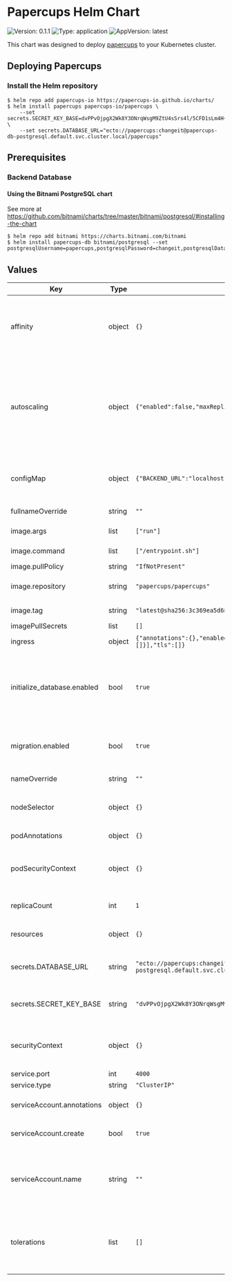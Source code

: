 # Papercups Helm Chart

![Version: 0.1.1](https://img.shields.io/badge/Version-0.1.1-informational?style=flat-square) ![Type: application](https://img.shields.io/badge/Type-application-informational?style=flat-square) ![AppVersion: latest](https://img.shields.io/badge/AppVersion-latest-informational?style=flat-square)

This chart was designed to deploy [papercups](https://papercups.io) to your Kubernetes cluster.

## Deploying Papercups

### Install the Helm repository

```
$ helm repo add papercups-io https://papercups-io.github.io/charts/
$ helm install papercups papercups-io/papercups \
    --set secrets.SECRET_KEY_BASE=dvPPvOjpgX2Wk8Y3ONrqWsgM9ZtU4sSrs4l/5CFD1sLm4H+CjLU+EidjNGuSz7bz \
    --set secrets.DATABASE_URL="ecto://papercups:changeit@papercups-db-postgresql.default.svc.cluster.local/papercups"
```

## Prerequisites

### Backend Database

#### Using the Bitnami PostgreSQL chart

See more at https://github.com/bitnami/charts/tree/master/bitnami/postgresql/#installing-the-chart

```
$ helm repo add bitnami https://charts.bitnami.com/bitnami
$ helm install papercups-db bitnami/postgresql --set postgresqlUsername=papercups,postgresqlPassword=changeit,postgresqlDatabase=papercups
```

## Values

| Key | Type | Default | Description |
|-----|------|---------|-------------|
| affinity | object | `{}` | Node affinity, is a property of Pods that attracts them to a set of nodes (either as a preference or a hard requirement). |
| autoscaling | object | `{"enabled":false,"maxReplicas":10,"minReplicas":1,"targetCPUUtilizationPercentage":80}` | The Horizontal Pod Autoscaler automatically scales the number of Pods in a replication controller, deployment, replica set or stateful set based on observed CPU utilization |
| configMap | object | `{"BACKEND_URL":"localhost","REQUIRE_DB_SSL":"false"}` | Configures a configmap to provide the papercups configuration |
| fullnameOverride | string | `""` | Override the full qualified app name |
| image.args | list | `["run"]` | Equivalent to Docker's Command |
| image.command | list | `["/entrypoint.sh"]` | Equivalent to Docker's Entrypoint |
| image.pullPolicy | string | `"IfNotPresent"` |  |
| image.repository | string | `"papercups/papercups"` | Override default registry + image.name |
| image.tag | string | `"latest@sha256:3c369ea5d68b258c88b12c9fbdfa97e651e4a5b6136f4651553afd217fa55299"` | Override the image tag |
| imagePullSecrets | list | `[]` |  |
| ingress | object | `{"annotations":{},"enabled":false,"hosts":[{"host":"papercups.example.com","paths":[]}],"tls":[]}` | TODO: This is untested |
| initialize_database.enabled | bool | `true` | Create the databases upon install/upgrade. This runs in a distinct job. This is idempotent, but you can disable this if you want. |
| migration.enabled | bool | `true` | Perform a DB migration upon install/upgrade. This runs in a distinct job. |
| nameOverride | string | `""` | Override name of app |
| nodeSelector | object | `{}` | Allow the Deployment to be scheduled on selected nodes |
| podAnnotations | object | `{}` | Annotations to add to the pod(s) |
| podSecurityContext | object | `{}` | PodSecurityContext holds pod-level security attributes and common container settings. |
| replicaCount | int | `1` | Specify the number of papercups instances. |
| resources | object | `{}` | Set resources requests / limits for pods. |
| secrets.DATABASE_URL | string | `"ecto://papercups:changeit@papercups-db-postgresql.default.svc.cluster.local/papercups"` | The connection parameters for ecto to connect to postgresql |
| secrets.SECRET_KEY_BASE | string | `"dvPPvOjpgX2Wk8Y3ONrqWsgM9ZtU4sSrs4l/5CFD1sLm4H+CjLU+EidjNGuSz7bz"` | The secret Phoenix uses to sign and encrypt important information |
| securityContext | object | `{}` | SecurityContext holds security configuration that will be applied to a container. |
| service.port | int | `4000` |  |
| service.type | string | `"ClusterIP"` |  |
| serviceAccount.annotations | object | `{}` | Annotations to add to the service account |
| serviceAccount.create | bool | `true` | Specifies whether a service account should be created |
| serviceAccount.name | string | `""` | The name of the service account to use. If not set and create is true, a name is generated using the fullname template |
| tolerations | list | `[]` | Tolerations are applied to pods, and allow (but do not require) the pods to schedule onto nodes with matching taints. |
